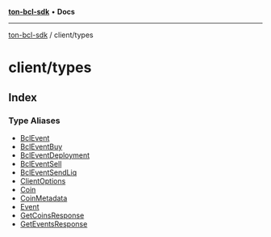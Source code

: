 [**ton-bcl-sdk**](../../README.md) • **Docs**

***

[ton-bcl-sdk](../../README.md) / client/types

# client/types

## Index

### Type Aliases

- [BclEvent](type-aliases/BclEvent.md)
- [BclEventBuy](type-aliases/BclEventBuy.md)
- [BclEventDeployment](type-aliases/BclEventDeployment.md)
- [BclEventSell](type-aliases/BclEventSell.md)
- [BclEventSendLiq](type-aliases/BclEventSendLiq.md)
- [ClientOptions](type-aliases/ClientOptions.md)
- [Coin](type-aliases/Coin.md)
- [CoinMetadata](type-aliases/CoinMetadata.md)
- [Event](type-aliases/Event.md)
- [GetCoinsResponse](type-aliases/GetCoinsResponse.md)
- [GetEventsResponse](type-aliases/GetEventsResponse.md)

